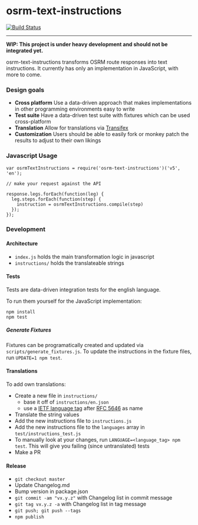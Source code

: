 # osrm-text-instructions

[![Build Status](https://travis-ci.org/Project-OSRM/osrm-text-instructions.svg?branch=master)](https://travis-ci.org/Project-OSRM/osrm-text-instructions)

----

__WIP: This project is under heavy development and should not be integrated yet.__

osrm-text-instructions transforms OSRM route responses into text instructions. It currently has only an implementation in JavaScript, with more to come.

### Design goals

- __Cross platform__ Use a data-driven approach that makes implementations in other programming environments easy to write
- __Test suite__ Have a data-driven test suite with fixtures which can be used cross-platform
- __Translation__ Allow for translations via [Transifex](https://www.transifex.com/)
- __Customization__ Users should be able to easily fork or monkey patch the results to adjust to their own likings

### Javascript Usage

```
var osrmTextInstructions = require('osrm-text-instructions')('v5', 'en');

// make your request against the API

response.legs.forEach(function(leg) {
  leg.steps.forEach(function(step) {
    instruction = osrmTextInstructions.compile(step)
  });
});
```

### Development
#### Architecture

- `index.js` holds the main transformation logic in javascript
- `instructions/` holds the translateable strings

#### Tests

Tests are data-driven integration tests for the english language.

To run them yourself for the JavaScript implementation:

```
npm install
npm test
```

##### Generate Fixtures

Fixtures can be programatically created and updated via `scripts/generate_fixtures.js`. To update the instructions in the fixture files, run `UPDATE=1 npm test`.

#### Translations

To add own translations:

- Create a new file in `instructions/`
  - base it off of `instructions/en.json`
  - use a [IETF language tag](https://en.wikipedia.org/wiki/IETF_language_tag) after [RFC 5646](https://en.wikipedia.org/wiki/IETF_language_tag) as name
- Translate the string values
- Add the new instructions file to `instructions.js`
- Add the new instructions file to the `languages` array in `test/instructions_test.js`
- To manually look at your changes, run `LANGUAGE=<language_tag> npm test`. This will give you failing (since untranslated) tests
- Make a PR

#### Release

- `git checkout master`
- Update Changelog.md
- Bump version in package.json
- `git commit -am "vx.y.z"` with Changelog list in commit message
- `git tag vx.y.z -a` with Changelog list in tag message
- `git push; git push --tags`
- `npm publish`
